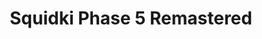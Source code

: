 ---
slug: squidki-phase-5-remastered
title: Squidki Phase 5 Remastered
description: "Squidki Phase 5 Remastered is an exciting online game. Play for free directly in your browser!"
icon: /images/new_mods/Sprunki Phase 5 Remastered.png
url: https://wowtbc.net/sprunkin/phase5-remastered/index.html
previewImage: /images/new_mods/Sprunki Phase 5 Remastered.png
type: new mods

# SEO配置
seo:
  title: "Squidki Phase 5 Remastered - Play Free Online Game | Fun Browser Games"
  description: "Squidki Phase 5 Remastered - Play this fun online game for free in your browser. No download required!"
  ogImage: "/images/new_mods/Sprunki Phase 5 Remastered.png"
  keywords: "squidki-phase-5-remastered, online game, browser game, free game, new mods game, play online"

videoUrls:
  - https://www.youtube.com/embed/example1
  - https://www.youtube.com/embed/example2

whyPlay:
  title: "Why Play Squidki Phase 5 Remastered?"
  items:
    - "Immersive Gameplay: Squidki Phase 5 Remastered offers an engaging and immersive gaming experience that will keep you entertained for hours"
    - "Challenging Levels: Test your skills with increasingly difficult challenges and obstacles"
    - "Beautiful Graphics: Enjoy stunning visuals and smooth animations that bring the game world to life"
    - "Regular Updates: New content and features are added regularly to keep the game fresh and exciting"
    - "Free to Play: Experience all the fun without spending a penny"
    - "Community Features: Connect with other players, share strategies, and compete for high scores"
    - "Cross-Platform: Play on any device with a web browser, no downloads required"

features:
  title: "Key Features of Squidki Phase 5 Remastered"
  image: "/images/new_mods/Sprunki Phase 5 Remastered.png"
  items:
    - "Intuitive Controls: Easy to learn controls make Squidki Phase 5 Remastered accessible for players of all skill levels"
    - "Multiple Game Modes: Enjoy various gameplay options that provide different challenges and experiences"
    - "Character Customization: Personalize your gaming experience with unique characters and items"
    - "Achievement System: Complete special tasks to earn rewards and recognition"
    - "Leaderboards: Compete with players worldwide and see who can achieve the highest scores"

characteristics:
  title: "Game Characteristics"
  image: "/images/new_mods/Sprunki Phase 5 Remastered.png"
  items:
    - "Genre: New mods game with elements of strategy and skill"
    - "Difficulty: Suitable for both casual gamers and those seeking a challenge"
    - "Play Time: Quick sessions or extended gameplay, depending on your preference"
    - "Art Style: Vibrant and engaging visuals that enhance the gaming experience"
    - "Sound Design: Immersive audio that complements the gameplay perfectly"

info: "Squidki Phase 5 Remastered is an exciting online game that offers players a unique and engaging gaming experience. With its intuitive controls, stunning visuals, and challenging gameplay, Squidki Phase 5 Remastered provides hours of entertainment for players of all ages and skill levels. Whether you're looking for a quick gaming session during a break or an extended play session, Squidki Phase 5 Remastered delivers an immersive experience that will keep you coming back for more. The game features multiple levels of increasing difficulty, ensuring that players are constantly challenged as they progress. With regular updates adding new content and features, Squidki Phase 5 Remastered remains fresh and exciting, providing endless entertainment options for its growing community of players."

howToPlayIntro: "Welcome to Squidki Phase 5 Remastered! This guide will walk you through the basics and help you master the game. Whether you're a beginner or looking to improve your skills, these tips and instructions will enhance your gaming experience."

howToPlaySteps:
  - title: "Getting Started"
    description: "Begin your Squidki Phase 5 Remastered adventure by familiarizing yourself with the controls. Use your keyboard or mouse to navigate through the game interface. The tutorial will guide you through the basic mechanics and help you understand the objectives."
  - title: "Understanding the Objectives"
    description: "In Squidki Phase 5 Remastered, your main goal is to progress through levels by completing specific objectives. Each level presents unique challenges that require different strategies and approaches."
  - title: "Mastering the Controls"
    description: "Practice using the controls to improve your precision and reaction time. Squidki Phase 5 Remastered requires quick reflexes and strategic thinking to overcome obstacles and defeat opponents."
  - title: "Utilizing Power-ups"
    description: "Collect power-ups throughout the game to enhance your abilities and overcome difficult challenges. Each power-up offers unique advantages that can be crucial for success."
  - title: "Developing Strategies"
    description: "As you progress in Squidki Phase 5 Remastered, develop effective strategies for different scenarios. Analyze patterns, anticipate challenges, and adapt your approach to maximize your performance."

faq:
  title: "Frequently Asked Questions about Squidki Phase 5 Remastered"
  items:
    - question: "Is Squidki Phase 5 Remastered free to play?"
      answer: "Yes, Squidki Phase 5 Remastered is completely free to play directly in your web browser. No downloads or purchases are required to enjoy the full game experience."
    - question: "Can I play Squidki Phase 5 Remastered on mobile devices?"
      answer: "Yes, Squidki Phase 5 Remastered is optimized for both desktop and mobile play. You can enjoy the game on any device with a web browser and internet connection."
    - question: "Are there any in-game purchases?"
      answer: "While Squidki Phase 5 Remastered is free to play, there may be optional in-game purchases available for cosmetic items or additional features that don't affect core gameplay."
    - question: "How often is Squidki Phase 5 Remastered updated?"
      answer: "The developers regularly update Squidki Phase 5 Remastered with new content, features, and improvements based on player feedback and game performance."
    - question: "Can I play Squidki Phase 5 Remastered offline?"
      answer: "Currently, Squidki Phase 5 Remastered requires an internet connection to play as it's a browser-based online game."
    - question: "Is Squidki Phase 5 Remastered suitable for children?"
      answer: "Yes, Squidki Phase 5 Remastered is designed to be family-friendly and suitable for players of all ages."
    - question: "How do I report bugs or issues?"
      answer: "If you encounter any problems while playing Squidki Phase 5 Remastered, you can report them through the game's support page or contact the developers directly through their website."
    - question: "Still Have Questions?"
      answer: "If you have additional questions about Squidki Phase 5 Remastered that aren't covered in this FAQ, please visit our support center or contact our customer service team for assistance."
---